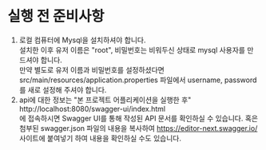 # 실행 전 준비사항
1. 로컬 컴퓨터에 Mysql을 설치하셔야 합니다.   
설치한 이후 유저 이름은 "root", 비밀번호는 비워두신 상태로 mysql 사용자를 만드셔야 합니다.   
   만약 별도로 유저 이름과 비밀번호를 설정하셨다면 src/main/resources/application.properties 파일에서 username, password를 새로 설정해 주셔야 합니다.
2. api에 대한 정보는 "본 프로젝트 어플리케이션을 실행한 후" http://localhost:8080/swagger-ui/index.html   
에 접속하시면 Swagger UI를 통해 작성된 API 문서를 확인하실 수 있습니다.
   혹은 첨부된 swagger.json 파일의 내용을 복사하여 https://editor-next.swagger.io/ 사이트에 붙여넣기 하여 내용을 확인하실 수도 있습니다.